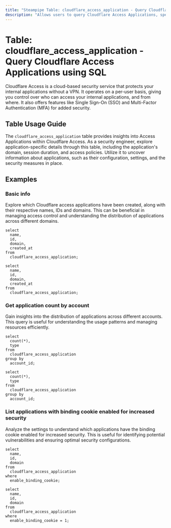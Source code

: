 ```yaml
---
title: "Steampipe Table: cloudflare_access_application - Query Cloudflare Access Applications using SQL"
description: "Allows users to query Cloudflare Access Applications, specifically the application's ID, name, domain, session duration, and other related details, providing insights into the applications' configurations and settings."
---
```


# Table: cloudflare_access_application - Query Cloudflare Access Applications using SQL

Cloudflare Access is a cloud-based security service that protects your internal applications without a VPN. It operates on a per-user basis, giving you control over who can access your internal applications, and from where. It also offers features like Single Sign-On (SSO) and Multi-Factor Authentication (MFA) for added security.

## Table Usage Guide

The `cloudflare_access_application` table provides insights into Access Applications within Cloudflare Access. As a security engineer, explore application-specific details through this table, including the application's domain, session duration, and access policies. Utilize it to uncover information about applications, such as their configuration, settings, and the security measures in place.

## Examples

### Basic info
Explore which Cloudflare access applications have been created, along with their respective names, IDs and domains. This can be beneficial in managing access control and understanding the distribution of applications across different domains.

```sql+postgres
select
  name,
  id,
  domain,
  created_at
from
  cloudflare_access_application;
```

```sql+sqlite
select
  name,
  id,
  domain,
  created_at
from
  cloudflare_access_application;
```

### Get application count by account
Gain insights into the distribution of applications across different accounts. This query is useful for understanding the usage patterns and managing resources efficiently.

```sql+postgres
select
  count(*),
  type
from
  cloudflare_access_application
group by
  account_id;
```

```sql+sqlite
select
  count(*),
  type
from
  cloudflare_access_application
group by
  account_id;
```

### List applications with binding cookie enabled for increased security
Analyze the settings to understand which applications have the binding cookie enabled for increased security. This is useful for identifying potential vulnerabilities and ensuring optimal security configurations.

```sql+postgres
select
  name,
  id,
  domain
from
  cloudflare_access_application
where
  enable_binding_cookie;
```

```sql+sqlite
select
  name,
  id,
  domain
from
  cloudflare_access_application
where
  enable_binding_cookie = 1;
```